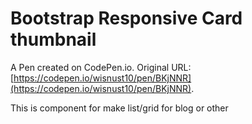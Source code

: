# Bootstrap Responsive Card thumbnail

A Pen created on CodePen.io. Original URL: [https://codepen.io/wisnust10/pen/BKjNNR](https://codepen.io/wisnust10/pen/BKjNNR).

This is component for make list/grid for blog or other